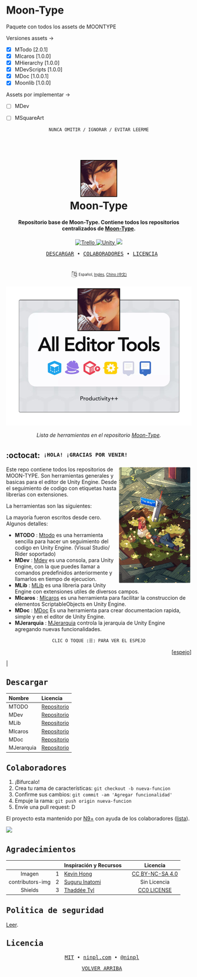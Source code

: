 # Moon-Type
Paquete con todos los assets de MOONTYPE

Versiones assets ->

- [x] MTodo			[2.0.1]
- [x] MIcaros		[1.0.0]
- [x] MHierarchy		[1.0.0]
- [x] MDevScripts	[1.0.0]
- [x] MDoc			[1.0.0.1]
- [x] Moonlib		[1.0.0]

Assets por implementar ->

-[ ] MDev

-[ ] MSquareArt


<div align="center">

```ocaml
NUNCA OMITIR / IGNORAR / EVITAR LEERME
```

</div>

<h1 align="center">
  <br>
  <a href="https://github.com/MOON-TYPE/moon-type"><img src="./res/logo.png" alt="LogoRepo" width="100"></a>
  <br>
  Moon-Type
  <br>
</h1>

<h4 align="center">Repositorio base de Moon-Type. Contiene todos los repositorios centralizados de <a href="https://github.com/MOON-TYPE/moon-type" target="_blank">Moon-Type</a>.</h4>

<p align="center">
  <a href="https://trello.com/w/typemoon1">
    <img src="https://img.shields.io/badge/Trello-Activo-blue?style=flat&logo=trello"
         alt="Trello">
  </a>
  <a href="https://unity.com/">
    <img src="https://img.shields.io/badge/Unity-6.0%2B-blue?style=flat&logo=unity"
         alt="Unity">
  </a>
  <a href="https://github.com/Nervelink/nvs">
    <img src="https://img.shields.io/badge/MIT-%C2%A9-blue">
  </a>
</p>

<pre align="center">
  <a href="#descargar">DESCARGAR</a> • <a href="#colaboradores">COLABORADORES</a> • <a href="#licencia">LICENCIA</a>
</pre>
<h1>
  <a href="#--------">
  </a>
</h1>

<p align="center">
  <sup>
      <img src="./res/idioma.png" width="18" height="18">
      <sup>
            Español,
            <a href="./README.md">Ingles</a>,
            <a href="./README.md">Chino (中文)</a>
      </sup>
  </sup>
</p>

<p align="center">
  <img src="./res/fondo.png" width=600 alt="Imagen del ejemplo">
</p>

<p align="center">
  <em>Lista de herramientas en el repositorio <a href="https://github.com/MOON-TYPE/moon-type">Moon-Type</a>.</em>
</p>

## :octocat: ‎ <sup><sub><samp>¡HOLA! ¡GRACIAS POR VENIR!</samp></sub></sup>

<img src="./res/info.png" align="right"
     alt="Info" width="200" height="320">

Este repo contiene todos los repositorios de MOON-TYPE. Son herramientas generales y basicas para el editor de Unity Engine. Desde el seguimiento de codigo con etiquetas hasta librerias con extensiones.

La herramientas son las siguientes:

La mayoría fueron escritos desde cero. Algunos detalles:
- **MTODO** : [Mtodo](https://github.com/MOON-TYPE/mtodo) es una herramienta sencilla para hacer un seguimiento del codigo en Unity Engine. (Visual Studio/ Rider soportado)
- **MDev** : [Mdev](https://github.com/MOON-TYPE/mdev) es una consola, para Unity Engine, con la que puedes llamar a comandos predefinidos anteriormente y llamarlos en tiempo de ejecucion.
- **MLib** : [MLib](https://github.com/MOON-TYPE/mlib) es una libreria para Unity Engine con extensiones utiles de diversos campos.
- **MIcaros** : [MIcaros](https://github.com/MOON-TYPE/micaros) es una herramienta para facilitar la construccion de elementos ScriptableObjects en Unity Engine.
- **MDoc** : [MDoc](https://github.com/MOON-TYPE/mdoc) Es una herramienta para crear documentacion rapida, simple y en el editor de Unity Engine.
- **MJerarquia** : [MJerarquia](https://github.com/MOON-TYPE/mjerarquia) controla la jerarquia de Unity Engine agregando nuevas funcionalidades.

<div align="center">

```ocaml
CLIC O TOQUE ❲☰❳ PARA VER EL ESPEJO
```

</div>
<p align="right">
  [<a href="https://gitlab.com/type-moon/moon-type#">espejo</a>]
</p>             |
  
## <samp>Descargar</samp>

| Nombre                                                                                                 | Licencia |
|:-----------------------------------------------------------------------------------------------------------|:------------------------------|
| MTODO                      | [Repositorio](https://github.com/MOON-TYPE/mtodo)    |
| MDev                      | [Repositorio](https://github.com/MOON-TYPE/mdev)    |
| MLib                      | [Repositorio](https://github.com/MOON-TYPE/mlib)    |
| MIcaros                      | [Repositorio](https://github.com/MOON-TYPE/micaros)    |
| MDoc                      | [Repositorio](https://github.com/MOON-TYPE/mdoc)    |
| MJerarquia                      | [Repositorio](https://github.com/MOON-TYPE/mjerarquia)    |

  
## <samp>Colaboradores</samp>

1. ¡Bifurcalo!
2. Crea tu rama de características: `git checkout -b nueva-funcion`
3. Confirme sus cambios: `git commit -am 'Agregar funcionalidad'`
4. Empuje la rama: `git push origin nueva-funcion`
5. Envíe una pull request: D

El proyecto esta mantenido por [N9+](https://github.com/ninpl) con ayuda de los colaboradores ([lista](hhttps://github.com/MOON-TYPE/moon-type/graphs/contributors)).

<a href="https://github.com/MOON-TYPE/moon-type/graphs/contributors">
  <img src="https://contrib.rocks/image?repo=MOON-TYPE/moon-type" />
</a>

## <samp>Agradecimientos</samp>

|                  |       | Inspiración y Recursos                               |      |                               Licencia                               |
| :--------------: | :---: | :--------------------------------------------------- | :--- | :------------------------------------------------------------------: |
|      Imagen      |   1   | [Kevin Hong](https://www.kevinhong.com/ffvii-church) |      | [CC BY-NC-SA 4.0](https://creativecommons.org/licenses/by-nc-sa/4.0) |
| contributors-img |   2   | [Suguru Inatomi](https://github.com/lacolaco)        |      |                             Sin Licencia                             |
|     Shields      |   3   | [Thaddée Tyl](https://github.com/espadrine)          |      | [CC0 LICENSE](https://github.com/badges/shields/blob/master/LICENSE) |

## <samp>Politica de seguridad</samp>

[Leer](./SECURITY.md).

## <samp>Licencia</samp>

<pre align="center">
  <a href="https://github.com/MOON-TYPE/moon-type/blob/master/LICENSE">MIT</a> • <a href="https://ninpl.com">ninpl.com</a> • <a href="https://github.com/ninpl">@ninpl</a>
</pre>

<pre align="center">
  <a href="#readme">VOLVER ARRIBA</a>
</pre>
